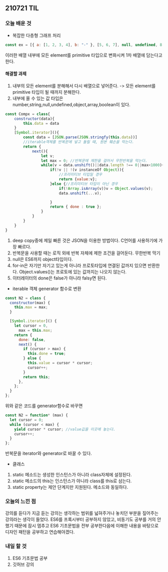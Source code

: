 ## 210721 TIL

### 오늘 배운 것

- 복잡한 다층형 그래프 처리

```javascript
const ex = [{ a: [1, 2, 3, 4], b: "-" }, [5, 6, 7], null, undefined, 8, 9];
```

<p>이러한 배열 내부에 모든 element를 primitive 타입으로 변화시켜 1차 배열에 담는다고 한다.</p>

#### 해결할 과제

1. 내부의 모든 element를 분해해서 다시 배열으로 넣어준다. -> 모든 element를 primitive 타입이 될 때까지 분해한다.
2. 내부에 올 수 있는 값 타입은 number,string,null,undefined,object,array,boolean이 있다.

```javascript
const Compx = class{
    constructor(data){
        this.data = data
    }
    [Symbol.iterator](){
        const data = [JSON.parse(JSON.stringfy(this.data))]
        //iterable객체를 반복문에 넣고 돌릴 때, 원본 훼손을 막는다.
        return {
            next(){
                let v;
                let max = 0; //반복문에 제한을 걸어서 무한반복을 막는다.
                while(v = data.unshift()||data.length !== 0||max<1000){
                    if(!v || !(v instanceOf Object)){
                        //프리미티브 타입일 경우
                        return {value:v};
                    }else {//프리미티브 타입이 아닌 경우
                        if(!Array.isArray(v))v = Object.values(v);
                        data.unshift(...v);

                    }
                    return { done : true };
                }
            }
        }
    }
}
```

1. deep copy중에 제일 빠른 것은 JSON을 이용한 방법이다. C언어를 사용하기에 가장 빠르다.
2. 반복문을 사용할 때는 로직 외에 반복 자체에 제한 조건을 걸어둔다. 무한반복 막기
3. null은 ES6까지 object타입이다.
4. for-in은 자기만 자기고 있는게 아니라 프로토타입에 연결된 값까지 있으면 반환한다. Object.values()는 프로토에 있는 값까지는 나오지 않는다.
5. 이터레이터의 done은 false가 아니라 falsy면 된다.

- iterable 객체 generator 함수로 변환

```javascript
const N2 = class {
  constructor(max) {
    this.max = max;
  }

  [Symbol.iterator]() {
    let cursor = 0,
      max = this.max;
    return {
      done: false,
      next() {
        if (cursor > max) {
          this.done = true;
        } else {
          this.value = cursor * cursor;
          cursor++;
        }
        return this;
      },
    };
  }
};
```

<p>위와 같은 코드를 generator함수로 바꾸면</p>

```javascript
const N2 = function* (max) {
  let cursor = 0;
  while (cursor < max) {
    yield cursor * cursor; //value깂을 이곳에 놓는다.
    cursor++;
  }
};
```

<p>반복문을 iterator와 generator로 바꿀 수 있다.</p>

- 클래스

1. static 메소드는 생성한 인스턴스가 아니라 class자체에 설정된다.
2. static 메소드의 this는 인스턴스가 아니라 class를 this로 삼는다.
3. static property는 제안 단계지만 지원된다. 메소드와 동일하다.

### 오늘의 느낀 점

<p>강의를 듣다가 지금 듣는 강의는 생각하는 범위를 넓혀주거나 놓치던 부분을 짚어주는 강의라는 생각이 들었다. ES6를 프록시부터 공부하지 않았고, 비동기도 공부를 거의 안했기 때문에 잠시 멈추고 ES6 기초문법을 전부 공부한다음에 이해한 내용을 바탕으로 디자인 패턴을 공부하고 연습해야겠다.</p>

### 내일 할 것

1. ES6 기초문법 공부
2. 깃허브 강의
